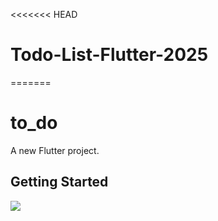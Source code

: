 <<<<<<< HEAD
# Todo-List-Flutter-2025
=======
# to_do

A new Flutter project.

## Getting Started

<img src="https://github.com/Afdhal2910/MovieApp2024/blob/main/image.png">
